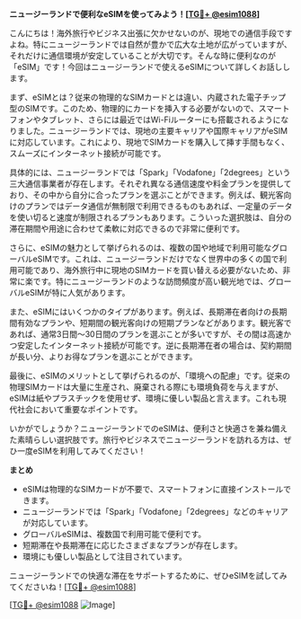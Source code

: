 **ニュージーランドで便利なeSIMを使ってみよう！[[TG💪+ @esim1088](https://t.me/s/esim1088)]**

こんにちは！海外旅行やビジネス出張に欠かせないのが、現地での通信手段ですよね。特にニュージーランドでは自然が豊かで広大な土地が広がっていますが、それだけに通信環境が安定していることが大切です。そんな時に便利なのが「eSIM」です！今回はニュージーランドで使えるeSIMについて詳しくお話しします。

まず、eSIMとは？従来の物理的なSIMカードとは違い、内蔵された電子チップ型のSIMです。このため、物理的にカードを挿入する必要がないので、スマートフォンやタブレット、さらには最近ではWi-Fiルーターにも搭載されるようになりました。ニュージーランドでは、現地の主要キャリアや国際キャリアがeSIMに対応しています。これにより、現地でSIMカードを購入して挿す手間もなく、スムーズにインターネット接続が可能です。

具体的には、ニュージーランドでは「Spark」「Vodafone」「2degrees」という三大通信事業者が存在します。それぞれ異なる通信速度や料金プランを提供しており、その中から自分に合ったプランを選ぶことができます。例えば、観光客向けのプランではデータ通信が無制限で利用できるものもあれば、一定量のデータを使い切ると速度が制限されるプランもあります。こういった選択肢は、自分の滞在期間や用途に合わせて柔軟に対応できるので非常に便利です。

さらに、eSIMの魅力として挙げられるのは、複数の国や地域で利用可能なグローバルeSIMです。これは、ニュージーランドだけでなく世界中の多くの国で利用可能であり、海外旅行中に現地のSIMカードを買い替える必要がないため、非常に楽です。特にニュージーランドのような訪問頻度が高い観光地では、グローバルeSIMが特に人気があります。

また、eSIMにはいくつかのタイプがあります。例えば、長期滞在者向けの長期間有効なプランや、短期間の観光客向けの短期プランなどがあります。観光客であれば、通常3日間～30日間のプランを選ぶことが多いですが、その間は高速かつ安定したインターネット接続が可能です。逆に長期滞在者の場合は、契約期間が長い分、よりお得なプランを選ぶことができます。

最後に、eSIMのメリットとして挙げられるのが、「環境への配慮」です。従来の物理SIMカードは大量に生産され、廃棄される際にも環境負荷を与えますが、eSIMは紙やプラスチックを使用せず、環境に優しい製品と言えます。これも現代社会において重要なポイントです。

いかがでしょうか？ニュージーランドでのeSIMは、便利さと快適さを兼ね備えた素晴らしい選択肢です。旅行やビジネスでニュージーランドを訪れる方は、ぜひ一度eSIMを利用してみてください！

**まとめ**
- eSIMは物理的なSIMカードが不要で、スマートフォンに直接インストールできます。
- ニュージーランドでは「Spark」「Vodafone」「2degrees」などのキャリアが対応しています。
- グローバルeSIMは、複数国で利用可能で便利です。
- 短期滞在や長期滞在に応じたさまざまなプランが存在します。
- 環境にも優しい製品として注目されています。

ニュージーランドでの快適な滞在をサポートするために、ぜひeSIMを試してみてくださいね！[[TG💪+ @esim1088](https://t.me/s/esim1088)]

[[TG💪+ @esim1088](https://t.me/s/esim1088) ![Image](https://i.postimg.cc/Y0z9fWf4/image.png)]